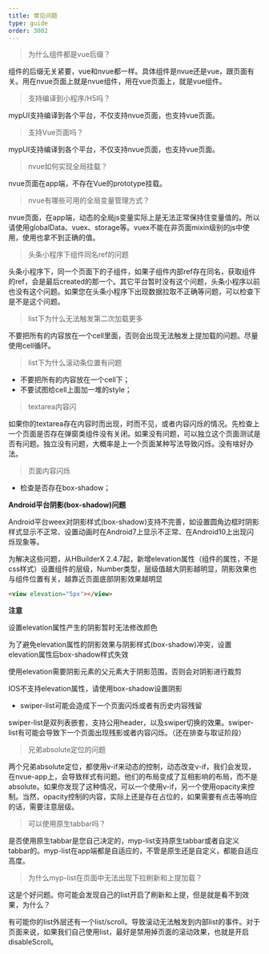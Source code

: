 ```yaml
---
title: 常见问题
type: guide
order: 3002
---
```


> 为什么组件都是vue后缀？

组件的后缀无关紧要，vue和nvue都一样。具体组件是nvue还是vue，跟页面有关。用在nvue页面上就是nvue组件，用在vue页面上，就是vue组件。

> 支持编译到小程序/H5吗？

mypUI支持编译到各个平台，不仅支持nvue页面，也支持vue页面。

> 支持Vue页面吗？

mypUI支持编译到各个平台，不仅支持nvue页面，也支持vue页面。

> nvue如何实现全局挂载？

nvue页面在app端，不存在Vue的prototype挂载。

> nvue有哪些可用的全局变量管理方式？

nvue页面，在app端，动态的全局js变量实际上是无法正常保持住变量值的。所以请使用globalData、vuex、storage等。vuex不能在非页面mixin级别的js中使用，使用也拿不到正确的值。

> 头条小程序下组件同名ref的问题

头条小程序下，同一个页面下的子组件，如果子组件内部ref存在同名，获取组件的ref，会是最后created的那一个。其它平台暂时没有这个问题，头条小程序以前也没有这个问题。如果您在头条小程序下出现数据拉取不正确等问题，可以检查下是不是这个问题。

> list下为什么无法触发第二次加载更多

不要把所有的内容放在一个cell里面，否则会出现无法触发上提加载的问题。尽量使用cell循环。

> list下为什么滚动条位置有问题

- 不要把所有的内容放在一个cell下；
- 不要试图给cell上面加一堆的style；

> textarea内容闪

如果你的textarea存在内容时而出现，时而不见，或者内容闪烁的情况。先检查上一个页面是否存在弹窗类组件没有关闭。如果没有问题，可以独立这个页面测试是否有问题。独立没有问题，大概率是上一个页面某种写法导致闪烁。没有啥好办法。

> 页面内容闪烁

- 检查是否存在box-shadow；

**Android平台阴影(box-shadow)问题**

Android平台weex对阴影样式(box-shadow)支持不完善，如设置圆角边框时阴影样式显示不正常、设置动画时在Android7上显示不正常、在Android10上出现闪烁现象等。

为解决这些问题，从HBuilderX 2.4.7起，新增elevation属性（组件的属性，不是css样式）设置组件的层级，Number类型，层级值越大阴影越明显，阴影效果也与组件位置有关，越靠近页面底部阴影效果越明显

```html
<view elevation="5px"></view>
```

**注意**

设置elevation属性产生的阴影暂时无法修改颜色

为了避免elevation属性的阴影效果与阴影样式(box-shadow)冲突，设置elevation属性后box-shadow样式失效

使用elevation需要阴影元素的父元素大于阴影范围，否则会对阴影进行裁剪

IOS不支持elevation属性，请使用box-shadow设置阴影

- swiper-list可能会造成下一个页面闪烁或者有历史内容残留

swiper-list是双列表嵌套，支持公用header，以及swiper切换的效果。swiper-list有可能会导致下一个页面出现残影或者内容闪烁。（还在排查与取证阶段）

> 兄弟absolute定位的问题

两个兄弟absolute定位，都使用v-if来动态的控制，动态改变v-if，我们会发现，在nvue-app上，会导致样式有问题。他们的布局变成了互相影响的布局，而不是absolute。如果你发现了这种情况，可以一个使用v-if，另一个使用opacity来控制。当然，opacity控制的内容，实际上还是存在占位的，如果需要有点击等响应的话，需要注意层级。

> 可以使用原生tabbar吗？

是否使用原生tabbar是您自己决定的，myp-list支持原生tabbar或者自定义tabbar的。myp-list在app端都是自适应的，不管是原生还是自定义，都能自适应高度。

> 为什么myp-list在页面中无法出现下拉刷新和上提加载？

这是个好问题。你可能会发现自己的list开启了刷新和上提，但是就是看不到效果，为什么？

有可能你的list外层还有一个list/scroll。导致滚动无法触发到内部list的事件。对于页面来说，如果我们自己使用list，最好是禁用掉页面的滚动效果，也就是开启 disableScroll。
